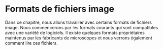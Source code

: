 # Formats de fichiers image

Dans ce chapitre, nous allons travailler avec certains formats de fichiers image.
Nous commencerons par les formats courants qui sont compatibles avec une variété de logiciels.
Il existe quelques formats propriétaires maintenus par les fabricants de microscopes et nous verrons également comment lire ces fichiers.
